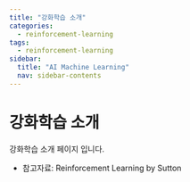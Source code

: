 ```yaml
---
title: "강화학습 소개"
categories:
  - reinforcement-learning
tags:
  - reinforcement-learning
sidebar:
  title: "AI Machine Learning"
  nav: sidebar-contents
---
```


# 강화학습 소개
강화학습 소개 페이지 입니다. 

* 참고자료:  Reinforcement Learning by Sutton
